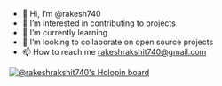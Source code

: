 - 👋 Hi, I’m @rakesh740
- 👀 I’m interested in contributing to projects 
- 🌱 I’m currently learning 
- 💞️ I’m looking to collaborate on open source projects
- 📫 How to reach me rakeshrakshit740@gmail.com

[![@rakeshrakshit740's Holopin board](https://holopin.me/rakeshrakshit740)](https://holopin.io/@rakeshrakshit740)

